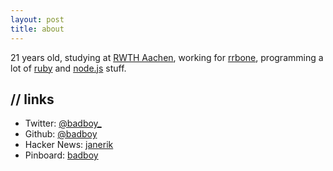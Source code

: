 ```yaml
---
layout: post
title: about
---
```


21 years old,
studying at [RWTH Aachen](http://www.rwth-aachen.de/), working for
[rrbone](https://www.rrbone.net/), programming a lot of
[ruby](http://www.ruby-lang.org/en/) and [node.js](http://nodejs.org/) stuff.

## // links

* Twitter: [@badboy\_](https://twitter.com/badboy_)
* Github: [@badboy](https://github.com/badboy)
* Hacker News: [janerik](http://news.ycombinator.com/user?id=janerik)
* Pinboard: [badboy](http://pinboard.in/u:badboy)
